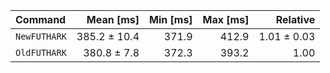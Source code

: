| Command | Mean [ms] | Min [ms] | Max [ms] | Relative |
|:---|---:|---:|---:|---:|
| `NewFUTHARK` | 385.2 ± 10.4 | 371.9 | 412.9 | 1.01 ± 0.03 |
| `OldFUTHARK` | 380.8 ± 7.8 | 372.3 | 393.2 | 1.00 |
